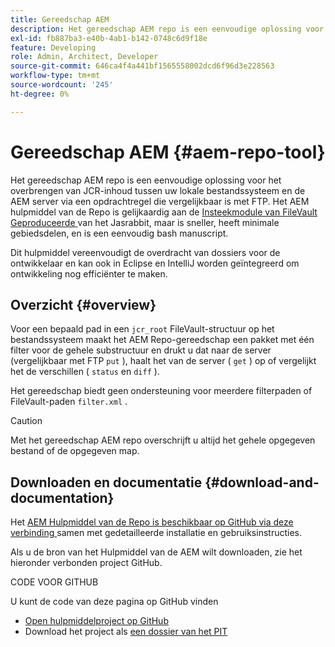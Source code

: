 ```yaml
---
title: Gereedschap AEM
description: Het gereedschap AEM repo is een eenvoudige oplossing voor het overbrengen van JCR-inhoud tussen uw lokale bestandssysteem en de AEM server via een opdrachtregel die vergelijkbaar is met FTP.
exl-id: fb887ba3-e40b-4ab1-b142-0748c6d9f18e
feature: Developing
role: Admin, Architect, Developer
source-git-commit: 646ca4f4a441bf1565558002dcd6f96d3e228563
workflow-type: tm+mt
source-wordcount: '245'
ht-degree: 0%

---
```


# Gereedschap AEM {#aem-repo-tool}

Het gereedschap AEM repo is een eenvoudige oplossing voor het overbrengen van JCR-inhoud tussen uw lokale bestandssysteem en de AEM server via een opdrachtregel die vergelijkbaar is met FTP. Het AEM hulpmiddel van de Repo is gelijkaardig aan de [ Insteekmodule van FileVault Geproduceerde ](https://jackrabbit.apache.org/filevault-package-maven-plugin) van het Jasrabbit, maar is sneller, heeft minimale gebiedsdelen, en is een eenvoudig bash manuscript.

Dit hulpmiddel vereenvoudigt de overdracht van dossiers voor de ontwikkelaar en kan ook in Eclipse en IntelliJ worden geïntegreerd om ontwikkeling nog efficiënter te maken.

## Overzicht {#overview}

Voor een bepaald pad in een `jcr_root` FileVault-structuur op het bestandssysteem maakt het AEM Repo-gereedschap een pakket met één filter voor de gehele substructuur en drukt u dat naar de server (vergelijkbaar met FTP `put` ), haalt het van de server ( `get` ) op of vergelijkt het de verschillen ( `status` en `diff` ).

Het gereedschap biedt geen ondersteuning voor meerdere filterpaden of FileVault-paden `filter.xml` .

>[!CAUTION]
>
>Met het gereedschap AEM repo overschrijft u altijd het gehele opgegeven bestand of de opgegeven map.

## Downloaden en documentatie {#download-and-documentation}

Het [ AEM Hulpmiddel van de Repo is beschikbaar op GitHub via deze verbinding ](https://github.com/Adobe-Marketing-Cloud/tools/tree/master/repo) samen met gedetailleerde installatie en gebruiksinstructies.

Als u de bron van het Hulpmiddel van de AEM wilt downloaden, zie het hieronder verbonden project GitHub.

CODE VOOR GITHUB

U kunt de code van deze pagina op GitHub vinden

* [ Open hulpmiddelproject op GitHub ](https://github.com/Adobe-Marketing-Cloud/tools)
* Download het project als [ een dossier van het PIT ](https://github.com/Adobe-Marketing-Cloud/tools/archive/master.zip)
